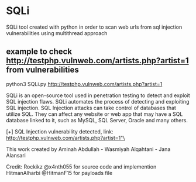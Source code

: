 # SQLi
SQLi tool created with python in order to scan web urls from sql injection vulnerabilities using multithread approach 




example to check  http://testphp.vulnweb.com/artists.php?artist=1 from vulnerabilities 
--------------------------------------------------------------------------------------
python3 SQLi.py  http://testphp.vulnweb.com/artists.php?artist=1  

SQLi is an open-source tool used in penetration testing to detect and exploit SQL injection flaws. SQLi automates the process of detecting and exploiting SQL injection. SQL Injection attacks can take control of databases that utilize SQL. They can affect any website or web app that may have a SQL database linked to it, such as MySQL, SQL Server, Oracle and many others.

[+] SQL Injection vulnerability detected, link: http://testphp.vulnweb.com/artists.php?artist=1"\



This work created by 
Aminah Abdullah - Wasmiyah Alqahtani - Jana Alansari 

Credit: 
Rockikz @x4nth055 for source code and implemention 
HitmanAlharbi @HitmanF15 for payloads file 
